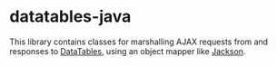 # datatables-java
This library contains classes for marshalling AJAX requests from and responses to [DataTables](https://www.datatables.net/), using an object mapper like [Jackson](https://github.com/FasterXML/jackson).
